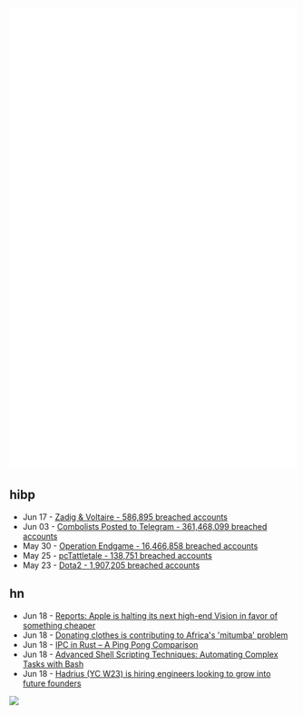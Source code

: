 ![Metrics](https://raw.githubusercontent.com/phixion/phixion/master/metrics.svg)

## hibp

<!--
for https://github.com/phixion/phixion/blob/main/.github/workflows/feeds.yml
-->
<!--START_SECTION:haveibeenpwnd-->
- Jun 17 - [Zadig & Voltaire - 586,895 breached accounts](https://haveibeenpwned.com/PwnedWebsites#ZadigVoltaire)
- Jun 03 - [Combolists Posted to Telegram - 361,468,099 breached accounts](https://haveibeenpwned.com/PwnedWebsites#TelegramCombolists)
- May 30 - [Operation Endgame - 16,466,858 breached accounts](https://haveibeenpwned.com/PwnedWebsites#OperationEndgame)
- May 25 - [pcTattletale - 138,751 breached accounts](https://haveibeenpwned.com/PwnedWebsites#pcTattletale)
- May 23 - [Dota2 - 1,907,205 breached accounts](https://haveibeenpwned.com/PwnedWebsites#Dota2)
<!--END_SECTION:haveibeenpwnd-->

## hn

<!--
for https://github.com/phixion/phixion/blob/main/.github/workflows/feeds.yml
-->
<!--START_SECTION:hn-->
- Jun 18 - [Reports: Apple is halting its next high-end Vision in favor of something cheaper](https://arstechnica.com/gadgets/2024/06/apple-is-reportedly-shifting-its-next-vision-headset-to-a-cheaper-model/)
- Jun 18 - [Donating clothes is contributing to Africa's 'mitumba' problem](https://www.washingtonpost.com/opinions/2024/05/22/clothes-donations-africa-kenya-waste/)
- Jun 18 - [IPC in Rust – A Ping Pong Comparison](https://3tilley.github.io/posts/simple-ipc-ping-pong/)
- Jun 18 - [Advanced Shell Scripting Techniques: Automating Complex Tasks with Bash](https://omid.dev/2024/06/19/advanced-shell-scripting-techniques-automating-complex-tasks-with-bash/)
- Jun 18 - [Hadrius (YC W23) is hiring engineers looking to grow into future founders](https://www.ycombinator.com/companies/hadrius/jobs/1z3APsX-founding-engineer)
<!--END_SECTION:hn-->

<!--
for https://yhype.me
-->
![](https://hit.yhype.me/github/profile?user_id=13013670)

